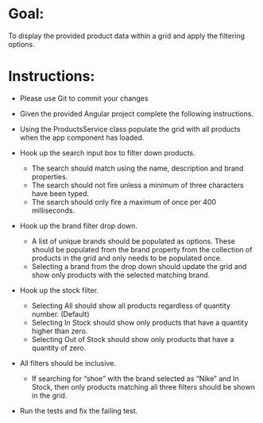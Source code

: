 # Goal:

To display the provided product data within a grid and apply the filtering options.

# Instructions:

- Please use Git to commit your changes

- Given the provided Angular project complete the following instructions.

 - Using the ProductsService class populate the grid with all products when the app component has loaded.
 
- Hook up the search input box to filter down products.
	- The search should match using the name, description and brand properties.
	- The search should not fire unless a minimum of three characters have been typed.
	- The search should only fire a maximum of once per 400 milliseconds.

- Hook up the brand filter drop down.
	- A list of unique brands should be populated as options.  These should be populated from the brand property from the collection of products in the grid and only needs to be populated once.
	- Selecting a brand from the drop down should update the grid and show only products with the selected matching brand.

- Hook up the stock filter.
	- Selecting All should show all products regardless of quantity number. (Default)
	- Selecting In Stock should show only products that have a quantity higher than zero.
	- Selecting Out of Stock should show only products that have a quantity of zero.

- All filters should be inclusive.
	- If searching for “shoe” with the brand selected as “Nike” and In Stock, then only products matching all three filters should be shown in the grid.

- Run the tests and fix the failing test.
